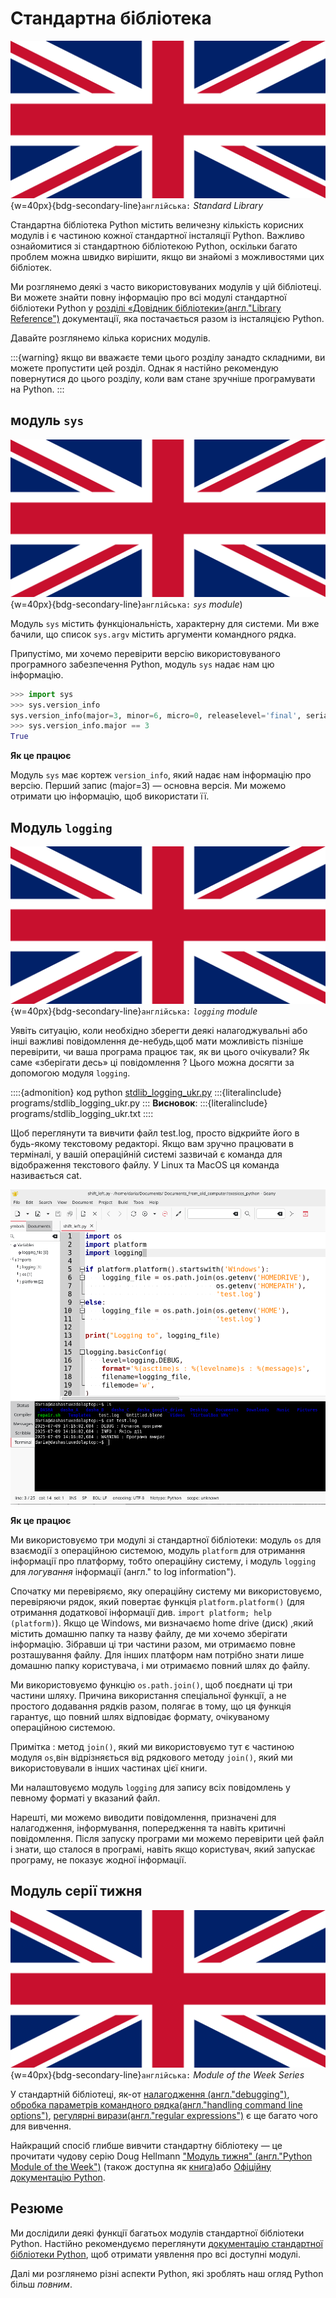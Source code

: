 # Стандартна бібліотека
![uk-flag](img/brit_flag.png){w=40px}{bdg-secondary-line}`англійська:` _Standard Library_

Стандартна бібліотека Python містить величезну кількість корисних модулів і є частиною кожної стандартної інсталяції Python. Важливо ознайомитися зі стандартною бібліотекою Python, оскільки багато проблем можна швидко вирішити, якщо ви знайомі з можливостями цих бібліотек.

Ми розглянемо деякі з часто використовуваних модулів у цій бібліотеці. Ви можете знайти повну інформацію про всі модулі стандартної бібліотеки Python у [розділі «Довідник бібліотеки»(англ."Library Reference")](http://docs.python.org/3/library/) документації, яка постачається разом із інсталяцією Python.

Давайте розглянемо кілька корисних модулів.

:::{warning}
якщо ви вважаєте теми цього розділу занадто складними, ви можете пропустити цей розділ. Однак я настійно рекомендую повернутися до цього розділу, коли вам стане зручніше програмувати на Python.
:::
 

## модуль `sys`
![uk-flag](img/brit_flag.png){w=40px}{bdg-secondary-line}`англійська:` _`sys` module_) 

Модуль `sys` містить функціональність, характерну для системи. Ми вже бачили, що список `sys.argv` містить аргументи командного рядка.

Припустімо, ми хочемо перевірити версію використовуваного програмного забезпечення Python, модуль `sys` надає нам цю інформацію.

<!-- Результат має відповідати змінній pythonVersion у book.json -->

```python
>>> import sys
>>> sys.version_info
sys.version_info(major=3, minor=6, micro=0, releaselevel='final', serial=0)
>>> sys.version_info.major == 3
True
```

**Як це працює**

Модуль `sys` має кортеж `version_info`, який надає нам інформацію про версію. Перший запис (major=3) — основна версія. Ми можемо отримати цю інформацію, щоб використати її.

## Модуль `logging`
![uk-flag](img/brit_flag.png){w=40px}{bdg-secondary-line}`англійська:` _`logging` module_

Уявіть ситуацію, коли необхідно зберегти деякі налагоджувальні або інші важливі повідомлення де-небудь,щоб мати можливість пізніше перевірити, чи ваша програма працює так, як ви цього очікували? Як саме «зберігати десь» ці повідомлення ? Цього можна досягти за допомогою модуля `logging`.

::::{admonition} код python [stdlib_logging_ukr.py](programs/stdlib_logging_ukr.py)
:::{literalinclude} programs/stdlib_logging_ukr.py
:::
**Висновок**:
:::{literalinclude} programs/stdlib_logging_ukr.txt
::::


Щоб переглянути та вивчити файл test.log, просто відкрийте його в будь-якому текстовому редакторі. Якщо вам зручно працювати в терміналі, у вашій операційній системі зазвичай є команда для відображення текстового файлу. У Linux та MacOS ця команда називається cat.

![Screenshot_loggin.png](img/Screenshot_loggin.png)

**Як це працює**

Ми використовуємо три модулі зі стандартної бібліотеки: модуль `os` для взаємодії з операційною системою, модуль `platform` для отримання інформації про платформу, тобто операційну систему, і модуль `logging` для *логування* інформації (англ." to log information").

Спочатку ми перевіряємо, яку операційну систему ми використовуємо, перевіряючи рядок, який повертає функція `platform.platform()` (для отримання додаткової інформації див. `import platform; help (platform)`). Якщо це Windows, ми визначаємо home drive (диск) ,який містить домашню папку та назву файлу, де ми хочемо зберігати інформацію. Зібравши ці три частини разом, ми отримаємо повне розташування файлу. Для інших платформ нам потрібно знати лише домашню папку користувача, і ми отримаємо повний шлях до файлу.

Ми використовуємо функцію `os.path.join()`, щоб поєднати ці три частини шляху. Причина використання спеціальної функції, а не простого додавання рядків разом, полягає в тому, що ця функція гарантує, що повний шлях відповідає формату, очікуваному операційною системою. 

Примітка : метод `join()`, який ми використовуємо тут є частиною модуля `os`,він відрізняється від рядкового методу `join()`, який ми використовували в інших частинах цієї книги.

Ми налаштовуємо модуль `logging` для запису всіх повідомлень у певному форматі у вказаний файл.

Нарешті, ми можемо виводити повідомлення, призначені для налагодження, інформування, попередження та навіть критичні повідомлення. Після запуску програми ми можемо перевірити цей файл і знати, що сталося в програмі, навіть якщо користувач, який запускає програму, не показує жодної інформації.

## Модуль серії тижня
![uk-flag](img/brit_flag.png){w=40px}{bdg-secondary-line}`англійська:` _Module of the Week Series_ 

У стандартній бібліотеці, як-от  [налагодження (англ."debugging")](http://docs.python.org/3/library/pdb.html),
[обробка параметрів командного рядка(англ."handling command line options")](http://docs.python.org/3/library/argparse.html), [регулярні вирази(англ."regular expressions")](http://docs.python.org/3/library/re.html) є ще багато чого для вивчення.

Найкращий спосіб глибше вивчити стандартну бібліотеку — це прочитати чудову серію Doug Hellmann ["Модуль тижня" (англ."Python Module of the Week")](http://pymotw.com/2/contents.html) (також доступна як [книга](http://amzn.com/0321767349))або  [Офіційну документацію Python](http://docs.python.org/3/).

## Резюме

Ми дослідили деякі функції багатьох модулів стандартної бібліотеки Python. Настійно рекомендуємо переглянути [документацію стандартної бібліотеки Python](http://docs.python.org/3/library/), щоб отримати уявлення про всі доступні модулі.

Далі ми розглянемо різні аспекти Python, які зроблять наш огляд Python більш _повним_.
